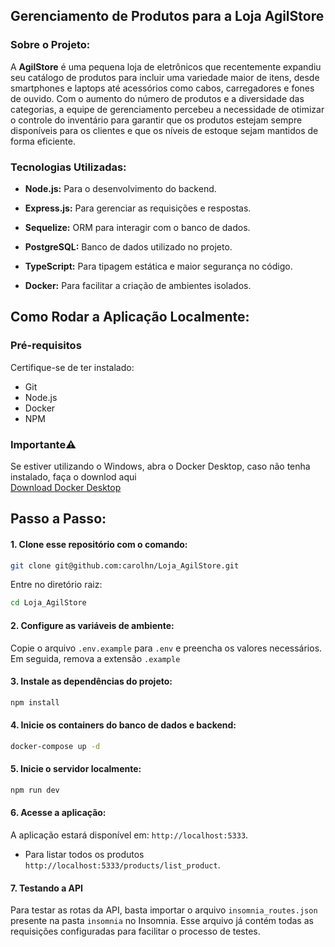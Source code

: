 ## Gerenciamento de Produtos para a Loja AgilStore

### Sobre o Projeto:

A **AgilStore** é uma pequena loja de eletrônicos que recentemente expandiu seu catálogo de produtos para incluir uma variedade maior de itens, desde smartphones e laptops até acessórios como cabos, carregadores e fones de ouvido. Com o aumento do número de produtos e a diversidade das categorias, a equipe de gerenciamento percebeu a necessidade de otimizar o controle do inventário para garantir que os produtos estejam sempre disponíveis para os clientes e que os níveis de estoque sejam mantidos de forma eficiente.

### Tecnologias Utilizadas:

- **Node.js:** Para o desenvolvimento do backend.

- **Express.js:** Para gerenciar as requisições e respostas.

- **Sequelize:** ORM para interagir com o banco de dados.

- **PostgreSQL:** Banco de dados utilizado no projeto.

- **TypeScript:** Para tipagem estática e maior segurança no código.

- **Docker:** Para facilitar a criação de ambientes isolados.

## Como Rodar a Aplicação Localmente:

### Pré-requisitos

Certifique-se de ter instalado:

- Git
- Node.js
- Docker
- NPM

### Importante⚠️</br>

Se estiver utilizando o Windows, abra o Docker Desktop, caso não tenha instalado, faça o downlod aqui</br>
[Download Docker Desktop](https://www.docker.com/products/docker-desktop/)

## Passo a Passo:

#### 1. Clone esse repositório com o comando:

```bash
git clone git@github.com:carolhn/Loja_AgilStore.git
```

Entre no diretório raiz:

```bash
cd Loja_AgilStore
```

#### 2. Configure as variáveis de ambiente:</br>

Copie o arquivo `.env.example` para `.env` e preencha os valores necessários. Em seguida, remova a extensão `.example`

#### 3. Instale as dependências do projeto:

```bash
npm install
```

#### 4. Inicie os containers do banco de dados e backend:

```bash
docker-compose up -d
```

#### 5. Inicie o servidor localmente:

```bash
npm run dev
```

#### 6. Acesse a aplicação:

A aplicação estará disponível em: `http://localhost:5333`.

- Para listar todos os produtos `http://localhost:5333/products/list_product`.

#### 7. Testando a API

Para testar as rotas da API, basta importar o arquivo `insomnia_routes.json` presente na pasta `insomnia` no Insomnia. Esse arquivo já contém todas as requisições configuradas para facilitar o processo de testes.
